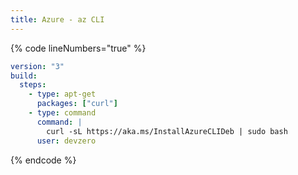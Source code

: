 ```yaml
---
title: Azure - az CLI
---
```

{% code lineNumbers="true" %}
```yaml
version: "3"
build:
  steps:
    - type: apt-get
      packages: ["curl"]
    - type: command
      command: |
        curl -sL https://aka.ms/InstallAzureCLIDeb | sudo bash
      user: devzero
```
{% endcode %}
